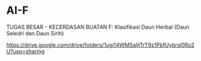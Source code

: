 # AI-F
TUGAS BESAR - KECERDASAN BUATAN F: Klasifikasi Daun Herbal (Daun Seledri dan Daun Sirih)

https://drive.google.com/drive/folders/1ugj14WMSaljlTrT9z1PbfUybrsl0Ro2U?usp=sharing

